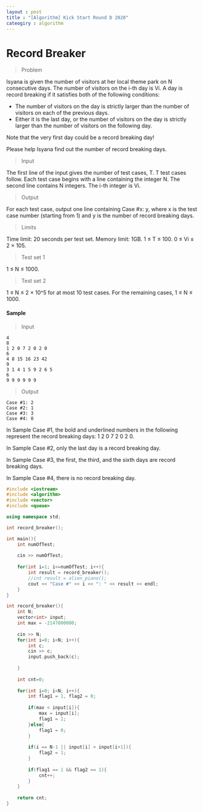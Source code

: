 ```yaml
---
layout : post
title : "[Algorithm] Kick Start Round D 2020"
cateogiry : algorithm
---
```


# Record Breaker

> Problem

Isyana is given the number of visitors at her local theme park on N consecutive days. The number of visitors on the i-th day is Vi. A day is record breaking if it satisfies both of the following conditions:

- The number of visitors on the day is strictly larger than the number of visitors on each of the previous days.
- Either it is the last day, or the number of visitors on the day is strictly larger than the number of visitors on the following day.

Note that the very first day could be a record breaking day!


Please help Isyana find out the number of record breaking days.

> Input

The first line of the input gives the number of test cases, T. T test cases follow. Each test case begins with a line containing the integer N. The second line contains N integers. The i-th integer is Vi.

> Output

For each test case, output one line containing Case #x: y, where x is the test case number (starting from 1) and y is the number of record breaking days.

> Limits

Time limit: 20 seconds per test set.
Memory limit: 1GB.
1 ≤ T ≤ 100.
0 ≤ Vi ≤ 2 × 105.

> Test set 1

1 ≤ N ≤ 1000.

> Test set 2

1 ≤ N ≤ 2 × 10^5 for at most 10 test cases.
For the remaining cases, 1 ≤ N ≤ 1000.

#### Sample

> Input

``` 	 
4
8
1 2 0 7 2 0 2 0
6
4 8 15 16 23 42
9
3 1 4 1 5 9 2 6 5
6
9 9 9 9 9 9
```

> Output

```
Case #1: 2
Case #2: 1
Case #3: 3
Case #4: 0
```

  
In Sample Case #1, the bold and underlined numbers in the following represent the record breaking days: 1 2 0 7 2 0 2 0.

In Sample Case #2, only the last day is a record breaking day.

In Sample Case #3, the first, the third, and the sixth days are record breaking days.

In Sample Case #4, there is no record breaking day.

```c++
#include <iostream>
#include <algorithm>
#include <vector>
#include <queue>

using namespace std;

int record_breaker();

int main(){
    int numOfTest;
    
    cin >> numOfTest;
    
    for(int i=1; i<=numOfTest; i++){
        int result = record_breaker();
        //int result = alien_piano();
        cout << "Case #" << i << ": " << result << endl;
    }
}

int record_breaker(){
    int N;
    vector<int> input;
    int max = -2147000000;
    
    cin >> N;
    for(int i=0; i<N; i++){
        int c;
        cin >> c;
        input.push_back(c);
            
    }
    
    int cnt=0;
    
    for(int i=0; i<N; i++){
        int flag1 = 1, flag2 = 0;
        
        if(max < input[i]){
            max = input[i];
            flag1 = 1;
        }else{
            flag1 = 0;
        }
        
        if(i == N-1 || input[i] > input[i+1]){
            flag2 = 1;
        }
        
        if(flag1 == 1 && flag2 == 1){
            cnt++;
        }
    }
    
    return cnt;
}
```